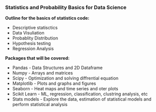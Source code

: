 ### Statistics and Probability Basics for Data Science 

**Outline for the basics of statistics code:**

- Descriptive statisctics
- Data Visuliation
- Probablity Distribution
- Hypothesis testing
- Regression Analysis

**Packages that will be covered:**

* Pandas - Data Structures and 2D Dataframe
* Numpy - Arrays and matrices
* Scipy - Optimization and solving diffrential equation
* Matplotlib - Plots and graphs and figures
* Seaborn - Heat maps and time series and oter plots
* Scikit Learn - ML, regression, classification, clustring analysis, etc
* Stats models - Explore the data, estimation of statistical models and perform statistical analysis



